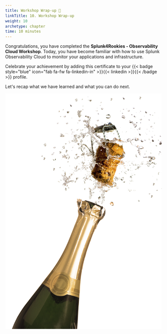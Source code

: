 ```yaml
---
title: Workshop Wrap-up 🎁
linkTitle: 10. Workshop Wrap-up
weight: 10
archetype: chapter
time: 10 minutes
---
```


Congratulations, you have completed the **Splunk4Rookies - Observability Cloud Workshop**. Today, you have become familiar with how to use Splunk Observability Cloud to monitor your applications and infrastructure.

Celebrate your achievement by adding this certificate to your {{< badge style="blue" icon="fab fa-fw fa-linkedin-in" >}}{{< linkedin >}}{{< /badge >}} profile.

Let's recap what we have learned and what you can do next.

![Champagne](images/champagne.png?width=45vw)
